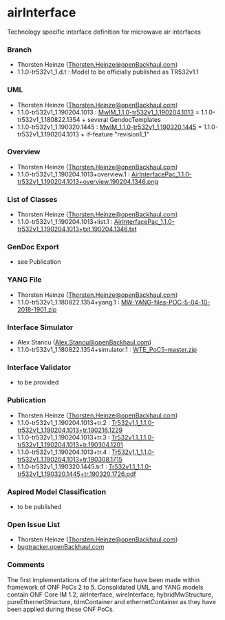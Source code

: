 # airInterface
Technology specific interface definition for microwave air interfaces

### Branch
- Thorsten Heinze (Thorsten.Heinze@openBackhaul.com)
- 1.1.0-tr532v1_1.d.t : Model to be officially published as TR532v1.1

### UML
- Thorsten Heinze (Thorsten.Heinze@openBackhaul.com)
- 1.1.0-tr532v1_1.190204.1013 : [MwIM_1.1.0-tr532v1_1.190204.1013](./MwIM_1.1.0-tr532v1_1.190204.1013.zip) = 1.1.0-tr532v1_1.180822.1354 + several GendocTemplates
- 1.1.0-tr532v1_1.190320.1445 : [MwIM_1.1.0-tr532v1_1.190320.1445](./MwIM_1.1.0-tr532v1_1.190320.1445.zip) = 1.1.0-tr532v1_1.190204.1013 + if-feature "revision1_1"

### Overview 
- Thorsten Heinze (Thorsten.Heinze@openBackhaul.com)
- 1.1.0-tr532v1_1.190204.1013+overview.1 : [AirInterfacePac_1.1.0-tr532v1_1.190204.1013+overview.190204.1346.png 	](./AirInterfacePac_1.1.0-tr532v1_1.190204.1013+overview.190204.1346.png 	)

### List of Classes
- Thorsten Heinze (Thorsten.Heinze@openBackhaul.com)
- 1.1.0-tr532v1_1.190204.1013+list.1 : [AirInterfacePac_1.1.0-tr532v1_1.190204.1013+txt.190204.1346.txt](./AirInterfacePac_1.1.0-tr532v1_1.190204.1013+txt.190204.1346.txt)

### GenDoc Export
- see Publication

### YANG File
- Thorsten Heinze (Thorsten.Heinze@openBackhaul.com)
- 1.1.0-tr532v1_1.180822.1354+yang.1 : [MW-YANG-files-POC-5-04-10-2018-1901.zip](./MW-YANG-files-POC-5-04-10-2018-1901.zip)

### Interface Simulator
- Alex Stancu (Alex.Stancu@openBackhaul.com)
- 1.1.0-tr532v1_1.180822.1354+simulator.1 : [WTE_PoC5-master.zip](./WTE_PoC5-master.zip)

### Interface Validator
- to be provided

### Publication
- Thorsten Heinze (Thorsten.Heinze@openBackhaul.com)
- 1.1.0-tr532v1_1.190204.1013+tr.2 : [Tr532v1.1_1.1.0-tr532v1_1.190204.1013+tr.190216.1229](./Tr532v1.1_1.1.0-tr532v1_1.190204.1013+tr.190216.1229.docx)
- 1.1.0-tr532v1_1.190204.1013+tr.3 : [Tr532v1.1_1.1.0-tr532v1_1.190204.1013+tr.190304.1201](./Tr532v1.1_1.1.0-tr532v1_1.190204.1013+tr.190304.1201.docx)
- 1.1.0-tr532v1_1.190204.1013+tr.4 : [Tr532v1.1_1.1.0-tr532v1_1.190204.1013+tr.190308.1715](./Tr532v1.1_1.1.0-tr532v1_1.190204.1013+tr.190308.1715.docx)
- 1.1.0-tr532v1_1.190320.1445.tr.1 : [Tr532v1.1_1.1.0-tr532v1_1.190320.1445+tr.190320.1726.pdf](./Tr532v1.1_1.1.0-tr532v1_1.190320.1445+tr.190320.1726.pdf)

### Aspired Model Classification
- to be published

### Open Issue List
- Thorsten Heinze (Thorsten.Heinze@openBackhaul.com)
- [bugtracker.openBackhaul.com](https://bugtracker.openBackhaul.com)

### Comments
The first implementations of the airInterface have been made within framework of ONF PoCs 2 to 5. Consolidated UML and YANG models contain ONF Core IM 1.2, airInterface, wireInterface, hybridMwStructure, pureEthernetStructure, tdmContainer and ethernetContainer as they have been applied during these ONF PoCs.
